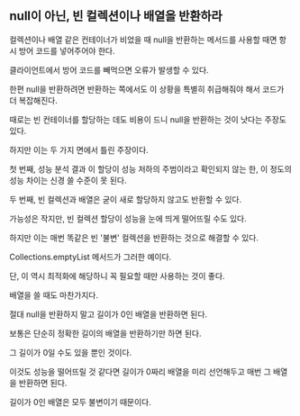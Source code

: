 ## null이 아닌, 빈 컬렉션이나 배열을 반환하라



컬렉션이나 배열 같은 컨테이너가 비었을 때 null을 반환하는 메서드를 사용할 때면 항시 방어 코드를 넣어주어야 한다.

클라이언트에서 방어 코드를 빼먹으면 오류가 발생할 수 있다.



한편 null을 반환하려면 반환하는 쪽에서도 이 상황을 특별히 취급해줘야 해서 코드가 더 복잡해진다.



때로는 빈 컨테이너를 할당하는 데도 비용이 드니 null을 반환하는 것이 낫다는 주장도 있다.

하지만 이는 두 가지 면에서 틀린 주장이다.

 

첫 번째, 성능 분석 결과 이 할당이 성능 저하의 주범이라고 확인되지 않는 한, 이 정도의 성능 차이는 신경 쓸 수준이 못 된다.

두 번째, 빈 컬렉션과 배열은 굳이 새로 할당하지 않고도  반환할 수 있다.



가능성은 작지만, 빈 컬렉션 할당이 성능을 눈에 띄게 떨어뜨릴 수도 있다.

하지만 이는 매번 똑같은 빈 '불변' 컬렉션을 반환하는 것으로 해결할 수 있다.

Collections.emptyList 메서드가 그러한 예이다.

단, 이 역시 최적화에 해당하니 꼭 필요할 때만 사용하는 것이 좋다.



배열을 쓸 때도 마찬가지다.

절대 null을 반환하지 말고 길이가 0인 배열을 반환하면 된다.

보통은 단순히 정확한 길이의 배열을 반환하기만 하면 된다.

그 길이가 0일 수도 있을 뿐인 것이다.

이것도 성능을 떨어뜨릴 것 같다면 길이가 0짜리 배열을 미리 선언해두고 매번 그 배열을 반환하면 된다.

길이가 0인 배열은 모두 불변이기 때문이다.